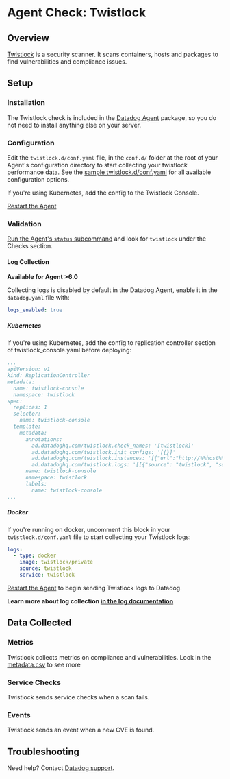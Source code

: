 # Agent Check: Twistlock

## Overview

[Twistlock][1] is a security scanner. It scans containers, hosts and packages to find vulnerabilities and compliance issues.

## Setup

### Installation

The Twistlock check is included in the [Datadog Agent][2] package, so you do not need to install anything else on your server.

### Configuration

Edit the `twistlock.d/conf.yaml` file, in the `conf.d/` folder at the root of your Agent's configuration directory to start collecting your twistlock performance data. See the [sample twistlock.d/conf.yaml][2] for all available configuration options.

If you're using Kubernetes, add the config to the Twistlock Console.

[Restart the Agent][3]

### Validation

[Run the Agent's `status` subcommand][4] and look for `twistlock` under the Checks section.

#### Log Collection

**Available for Agent >6.0**

Collecting logs is disabled by default in the Datadog Agent, enable it in the `datadog.yaml` file with:

```yaml
logs_enabled: true
```

##### Kubernetes

If you're using Kubernetes, add the config to replication controller section of twistlock_console.yaml before deploying:

```yaml
...
apiVersion: v1
kind: ReplicationController
metadata:
  name: twistlock-console
  namespace: twistlock
spec:
  replicas: 1
  selector:
    name: twistlock-console
  template:
    metadata:
      annotations:
        ad.datadoghq.com/twistlock.check_names: '[twistlock]'
        ad.datadoghq.com/twistlock.init_configs: '[{}]'
        ad.datadoghq.com/twistlock.instances: '[{"url":"http://%%host%%:%%port%%", "username":"USERNAME", "password": "PASSWORD"}]'
        ad.datadoghq.com/twistlock.logs: '[[{"source": "twistlock", "service": "twistlock"}]]'
      name: twistlock-console
      namespace: twistlock
      labels:
        name: twistlock-console
...
```

##### Docker

If you're running on docker, uncomment this block in your `twistlock.d/conf.yaml` file to start collecting your Twistlock logs:

```yaml
logs:
  - type: docker
    image: twistlock/private
    source: twistlock
    service: twistlock
```

[Restart the Agent][3] to begin sending Twistlock logs to Datadog.

**Learn more about log collection [in the log documentation][7]**


## Data Collected

### Metrics

Twistlock collects metrics on compliance and vulnerabilities. Look in the [metadata.csv][6] to see more

### Service Checks

Twistlock sends service checks when a scan fails.

### Events

Twistlock sends an event when a new CVE is found.

## Troubleshooting

Need help? Contact [Datadog support][5].

[1]: https://www.twistlock.com/
[2]: https://github.com/DataDog/integrations-core/blob/master/twistlock/datadog_checks/twistlock/data/conf.yaml.example
[3]: https://docs.datadoghq.com/agent/faq/agent-commands/#start-stop-restart-the-agent
[4]: https://docs.datadoghq.com/agent/faq/agent-commands/#agent-status-and-information
[5]: https://docs.datadoghq.com/help/
[6]: https://github.com/DataDog/integrations-core/blob/master/twistlock/metadata.csv
[7]: https://docs.datadoghq.com/logs
